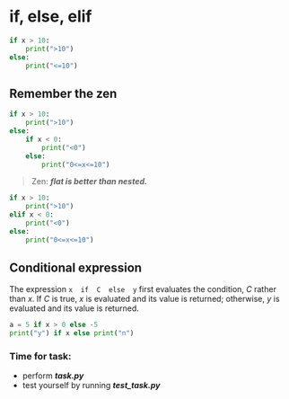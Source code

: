 # if, else, elif
```python
if x > 10:
	print(">10")
else:
	print("<=10")
```
## Remember the zen
```python
if x > 10:
	print(">10")
else:
	if x < 0:
		print("<0")
	else:
		print("0<=x<=10")
```

> Zen: ***flat is better than nested.***

```python
if x > 10:
	print(">10")
elif x < 0:
	print("<0")
else:
	print("0<=x<=10")
```
## Conditional expression
The expression `x  if  C  else  y` first evaluates the condition, _C_ rather than _x_. If _C_ is true, _x_ is evaluated and its value is returned; otherwise, _y_ is evaluated and its value is returned.
```python
a = 5 if x > 0 else -5
print("y") if x else print("n")
```
### Time for task:
 - perform ***task.py***
 - test yourself by running ***test_task.py***
<!--stackedit_data:
eyJoaXN0b3J5IjpbLTE5NDcyODk3MjgsOTY5MzgxMzExXX0=
-->